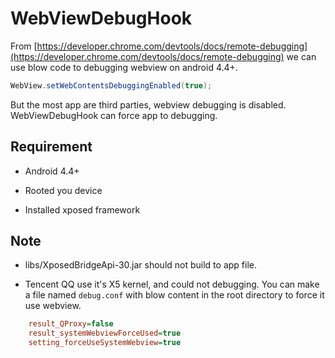 # WebViewDebugHook

From [https://developer.chrome.com/devtools/docs/remote-debugging](https://developer.chrome.com/devtools/docs/remote-debugging) we can use blow code to debugging webview on android 4.4+.

```java
WebView.setWebContentsDebuggingEnabled(true);
```
But the most app are third parties, webview debugging is disabled. WebViewDebugHook can force app to debugging.

## Requirement
- Android 4.4+

- Rooted you device

- Installed xposed framework

## Note
- libs/XposedBridgeApi-30.jar should not build to app file.

- Tencent QQ use it's X5 kernel, and could not debugging. You can make a file named `debug.conf` with blow content in the root directory to force it use webview.

```ini
    result_QProxy=false
    result_systemWebviewForceUsed=true
    setting_forceUseSystemWebview=true
```
